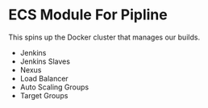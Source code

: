 # ECS Module For Pipline

This spins up the Docker cluster that manages our builds.

* Jenkins
* Jenkins Slaves
* Nexus
* Load Balancer
* Auto Scaling Groups
* Target Groups





